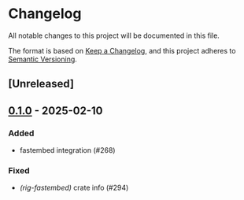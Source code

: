 # Changelog

All notable changes to this project will be documented in this file.

The format is based on [Keep a Changelog](https://keepachangelog.com/en/1.0.0/),
and this project adheres to [Semantic Versioning](https://semver.org/spec/v2.0.0.html).

## [Unreleased]

## [0.1.0](https://github.com/0xPlaygrounds/rig/releases/tag/rig-fastembed-v0.1.0) - 2025-02-10

### Added

- fastembed integration (#268)

### Fixed

- *(rig-fastembed)* crate info (#294)
